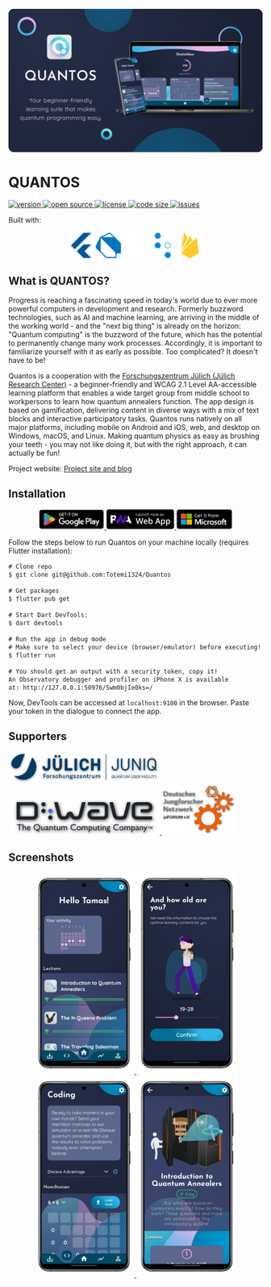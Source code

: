 <p align="center"><img src="./assets/github/header.png" /></p>

# QUANTOS

<a href="#">
  <img alt="version" src="https://img.shields.io/static/v1.svg?label=Version&message=1.0.0&color=389ad5&labelColor=31c4f3&style=for-the-badge" />
</a>
<a href="#">
  <img alt="open source" src="https://img.shields.io/static/v1.svg?label=Open&message=Source&color=46a4b8&labelColor=3ac1d0&style=for-the-badge" />
</a>
<a href="#">
  <img alt="license" src="https://img.shields.io/static/v1.svg?label=License&message=LGPL-2.1&color=ae68cc&labelColor=6e4a7e&style=for-the-badge" />
</a>
<a href="#">
  <img alt="code size" src="https://img.shields.io/github/languages/code-size/Totemi1324/Quantos?label=Code%20size&style=for-the-badge" />
</a>
<a href="#">
  <img alt="issues" src="https://img.shields.io/github/issues/Totemi1324/Quantos?label=Issues&style=for-the-badge" />
</a>

Built with:

<div align="center">
<a href="https://flutter.dev/"><img alt="Flutter" src="./assets/github/flutter.svg" width="50" /></a>
<a href="https://dart.dev/"><img alt="Dart" src="./assets/github/dart.svg" width="50" /></a>
<a href="https://rive.app/"><img alt="Rive" src="./assets/github/rive.svg" width="50" /></a>
<a href="https://www.dwavesys.com/"><img alt="DWave Solver API" src="./assets/github/dwave.svg" width="50" /></a>
<a href="https://firebase.google.com/"><img alt="Firebase" src="./assets/github/firebase.svg" width="50" /></a>
</div>

## What is QUANTOS?

Progress is reaching a fascinating speed in today's world due to ever more powerful computers in development and research. Formerly buzzword technologies, such as AI and machine learning, are arriving in the middle of the working world - and the "next big thing" is already on the horizon: "Quantum computing" is the buzzword of the future, which has the potential to permanently change many work processes. Accordingly, it is important to familiarize yourself with it as early as possible. Too complicated? It doesn't have to be!

Quantos is a cooperation with the [Forschungszentrum Jülich (Jülich Research Center)](https://www.fz-juelich.de/en) - a beginner-friendly and WCAG 2.1 Level AA-accessible learning platform that enables a wide target group from middle school to workpersons to learn how quantum annealers function. The app design is based on gamification, delivering content in diverse ways with a mix of text blocks and interactive participatory tasks. Quantos runs natively on all major platforms, including mobile on Android and iOS, web, and desktop on Windows, macOS, and Linux. Making quantum physics as easy as brushing your teeth - you may not like doing it, but with the right approach, it can actually be fun!

Project website: [Project site and blog](https://www.quantos-learning.com)

## Installation

<div align="center">
  <a href="https://play.google.com/store/apps/details?id=com.quantoslearning.app">
    <img alt="Get it on Google Play" src="./assets/github/playstore.png" height="40">
  </a>
  <a href="https://app.quantos.com">
    <img alt="Launch PWA" src="./assets/github/pwa.png" height="40">
  </a>
  <a href="https://quantos-learning.com">
    <img alt="Get it from the Windows store" src="./assets/github/microsoft.png" height="40">
  </a>
</div>

Follow the steps below to run Quantos on your machine locally (requires Flutter installation):

```
# Clone repo
$ git clone git@github.com:Totemi1324/Quantos

# Get packages
$ flutter pub get

# Start Dart DevTools:
$ dart devtools

# Run the app in debug mode
# Make sure to select your device (browser/emulator) before executing!
$ flutter run

# You should get an output with a security token, copy it!
An Observatory debugger and profiler on iPhone X is available
at: http://127.0.0.1:50976/Swm0bjIe0ks=/
```

Now, DevTools can be accessed at `localhost:9100` in the browser. Paste your token in the dialogue to connect the app.

## Supporters

<a href="https://www.fz-juelich.de/en/ias/jsc/systems/quantum-computing/juniq-facility">
  <img alt="Forschungszentrum Jülich and JUNIQ quantum user facility" src="./assets/github/support_juniq.png" width="300"/>
</a>
<a href="https://www.dwavesys.com/">
  <img alt="DWave Systems - The Quantum Computing Company" src="./assets/github/support_dwave.png" width="300"/>
</a>
<a href="https://www.juforum.de/">
  <img alt="Deutsches Jungforschernetzwerk JuFORUM e.V." src="./assets/github/support_juforum.png" width="150"/>
</a>

## Screenshots
<div align="center">
  <a href="#">
    <img alt="Home screen" src="./assets/github/screenshot1.png" width="200"/>
  </a>
  <a href="#">
    <img alt="Age selection" src="./assets/github/screenshot2.png" width="200"/>
  </a>
  <a href="#">
    <img alt="Coding interface" src="./assets/github/screenshot3.png" width="200"/>
  </a>
  <a href="#">
    <img alt="Lessons" src="./assets/github/screenshot4.png" width="200"/>
  </a>
</div>
